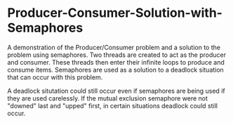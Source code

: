 # Producer-Consumer-Solution-with-Semaphores

A demonstration of the Producer/Consumer problem and a solution to the problem using semaphores. Two threads are created to act as the producer and consumer. These threads then enter their infinite loops to produce and consume items. Semaphores are used as a solution to a deadlock situation that can occur with this problem.

A deadlock situtation could still occur even if semaphores are being used if they are used carelessly. If the mutual exclusion semaphore were not "downed" last and "upped" first, in certain situations deadlock could still occur.
